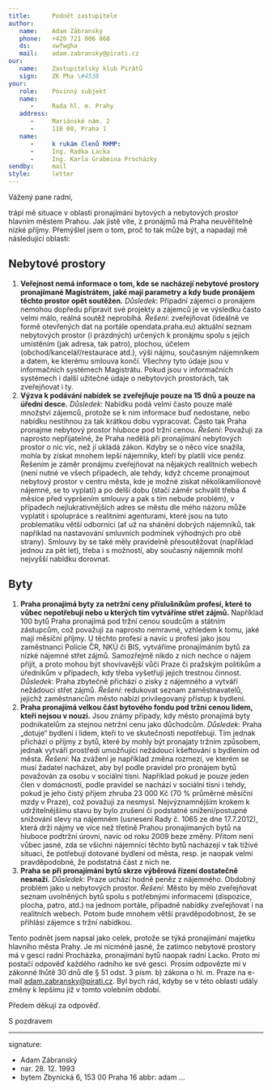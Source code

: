 ```yaml
---
title:      Podnět zastupitele
author:
   name:    Adam Zábranský
   phone:   +420 721 006 868
   ds:      xwfwgha
   mail:    adam.zabransky@pirati.cz
our:
   name:    Zastupitelský klub Pirátů
   sign:    ZK Pha \#4538
your:
   role:    Povinný subjekt
   name: 
      -     Rada hl. m. Prahy
   address:
      -     Mariánské nám. 2
      -     110 00, Praha 1
   name:    
      -     k rukám členů RHMP: 
      -     Ing. Radka Lacka
      -     Ing. Karla Grabeina Procházky
sendby:     mail
style:      letter
---
```


Vážený pane radní,

trápí mě situace v oblasti pronajímání bytových a nebytových prostor hlavním městem Prahou. Jak jistě víte, z pronájmů má Praha neuvěřitelně nízké příjmy. Přemýšlel jsem o tom, proč to tak může být, a napadají mě následující oblasti:

## Nebytové prostory

1. **Veřejnost nemá informace o tom, kde se nacházejí nebytové prostory pronajímané Magistrátem, jaké mají parametry a kdy bude pronájem těchto prostor opět soutěžen.** *Důsledek*: Případní zájemci o pronájem nemohou dopředu připravit své projekty a zájemců je ve výsledku často velmi málo, reálná soutěž neprobíhá. *Řešení*: zveřejňovat (ideálně ve formě otevřených dat na portále opendata.praha.eu) aktuální seznam nebytových prostor (i prázdných) určených k pronájmu spolu s jejich umístěním (jak adresa, tak patro), plochou, účelem (obchod/kancelář/restaurace atd.), výší nájmu, současným nájemníkem a datem, ke kterému smlouva končí. Všechny tyto údaje jsou v informačních systémech Magistrátu. Pokud jsou v informačních systémech i další užitečné údaje o nebytových prostorách, tak zveřejňovat i ty.
2. **Výzva k podávání nabídek se zveřejňuje pouze na 15 dnů a pouze na úřední desce.** *Důsledek*: Nabídku podá velmi často pouze malé množství zájemců, protože se k nim informace buď nedostane, nebo nabídku nestihnou za tak krátkou dobu vypracovat. Často tak Praha pronajme nebytový prostor hluboce pod tržní cenou. *Řešení*: Považuji za naprosto nepřijatelné, že Praha nedělá při pronajímání nebytových prostor o nic víc, než jí ukládá zákon. Kdyby se o něco více snažila, mohla by získat mnohem lepší nájemníky, kteří by platili více peněz. Řešením je záměr pronájmu zveřejňovat na nějakých realitních webech (není nutné ve všech případech, ale tehdy, když chceme pronajmout nebytový prostor v centru města, kde je možné získat několikamilionové nájemné, se to vyplatí) a po delší dobu (stačí záměr schválit třeba 4 měsíce před vypršením smlouvy a pak s tím nebude problém), v případech nejlukrativnějších adres se městu dle mého názoru může vyplatit i spolupráce s realitními agenturami, které jsou na tuto problematiku větší odborníci (ať už na shánění dobrých nájemníků, tak například na nastavování smluvních podmínek výhodných pro obě strany). Smlouvy by se také měly pravidelně přesoutěžovat (například jednou za pět let), třeba i s možností, aby současný nájemník mohl nejvyšší nabídku dorovnat.

## Byty

1. **Praha pronajímá byty za netržní ceny příslušníkům profesí, které to vůbec nepotřebují nebo u kterých tím vytváříme střet zájmů.** Například 100 bytů Praha pronajímá pod tržní cenou soudcům a státním zástupcům, což považuji za naprosto nemravné, vzhledem k tomu, jaké mají měsíční příjmy. U těchto profesí a navíc u profesí jako jsou zaměstnanci Policie ČR, NKÚ či BIS, vytváříme pronajímáním bytů za nízké nájemné střet zájmů. Samozřejmě nikdo z nich nechce o nájem přijít, a proto mohou být shovívavější vůči Praze či pražským politikům a úředníkům v případech, kdy třeba vyšetřují jejich trestnou činnost. *Důsledek*: Praha zbytečně přichází o zisky z nájemného a vytváří nežádoucí střet zájmů. *Řešení*: redukovat seznam zaměstnavatelů, jejichž zaměstnancům město nabízí privilegovaný přístup k bydlení.
2. **Praha pronajímá velkou část bytového fondu pod tržní cenou lidem, kteří nejsou v nouzi.** Jsou známy případy, kdy město pronajímá byty podnikatelům za stejnou netržní cenu jako důchodcům. *Důsledek*: Praha „dotuje“ bydlení i lidem, kteří to ve skutečnosti nepotřebují. Tím jednak přichází o příjmy z bytů, které by mohly být pronajaty tržním způsobem, jednak vytváří prostředí umožňující nežádoucí kšeftování s bydlením od města. *Řešení*: Na zvážení je například změna rozmezí, ve kterém se musí žadatel nacházet, aby byl podle pravidel pro pronájem bytů považován za osobu v sociální tísni. Například pokud je pouze jeden člen v domácnosti, podle pravidel se nachází v sociální tísni i tehdy, pokud je jeho čistý příjem zhruba 23 000 Kč (70 % průměrné měsíční mzdy v Praze), což považuji za nesmysl. Nejvýznamnějším krokem k udržitelnějšímu stavu by bylo zrušení či podstatné snížení/postupné snižování slevy na nájemném (usnesení Rady č. 1065 ze dne 17.7.2012), která drží nájmy ve více než třetině Prahou pronajímaných bytů na hluboce podtržní úrovni, navíc od roku 2009 beze změny. Přitom není vůbec jasné, zda se všichni nájemníci těchto bytů nacházejí v tak tíživé situaci, že potřebují dotované bydlení od města, resp. je naopak velmi pravděpodobné, že podstatná část z nich ne.
3. **Praha se při pronajímání bytů skrze výběrová řízení dostatečně nesnaží.** *Důsledek*: Praze uchází hodně peněz z nájemného. Obdobný problém jako u nebytových prostor. *Řešení*: Město by mělo zveřejňovat seznam uvolněných bytů spolu s potřebnými informacemi (dispozice, plocha, patro, atd.) na jednom portále, případně nabídky zveřejňovat i na realitních webech. Potom bude mnohem větší pravděpodobnost, že se přihlásí zájemce s tržní nabídkou.

Tento podnět jsem napsal jako celek, protože se týká pronajímání majetku hlavního města Prahy. Je mi nicméně jasné, že zatímco nebytové prostory má v gesci radní Procházka, pronajímání bytů naopak radní Lacko. Proto mi postačí odpověď každého radního ke své gesci. Prosím odpovězte mi v zákonné lhůtě 30 dnů dle § 51 odst. 3 písm. b) zákona o hl. m. Praze na e-mail adam.zabransky@pirati.cz. Byl bych rád, kdyby se v této oblasti udály změny k lepšímu již v tomto volebním období.

Předem děkuji za odpověď.

S pozdravem

---
signature:
  - Adam Zábranský
  - nar. 28. 12. 1993
  - bytem Zbynická 6, 153 00 Praha 16
abbr:       adam
...
